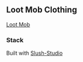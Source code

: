 
## Loot Mob Clothing

[Loot Mob](http://lootmobclothing.com)

### Stack

Built with [Slush-Studio](https://github.com/djfrsn/slush-studio)
